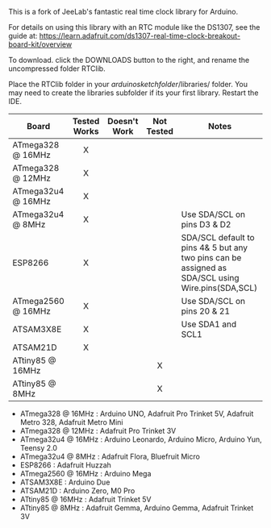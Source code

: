 This is a fork of JeeLab's fantastic real time clock library for Arduino.

For details on using this library with an RTC module like the DS1307, see the guide at: https://learn.adafruit.com/ds1307-real-time-clock-breakout-board-kit/overview

To download. click the DOWNLOADS button to the right, and rename the uncompressed folder RTClib.

Place the RTClib folder in your *arduinosketchfolder*/libraries/ folder. 
You may need to create the libraries subfolder if its your first library. Restart the IDE.

Board              | Tested Works | Doesn't Work | Not Tested  | Notes
------------------ | :----------: | :----------: | :---------: | -----
ATmega328 @ 16MHz  |      X       |              |             |
ATmega328 @ 12MHz  |      X       |              |             |
ATmega32u4 @ 16MHz |      X       |              |             |
ATmega32u4 @ 8MHz  |      X       |              |             | Use SDA/SCL on pins D3 & D2
ESP8266            |      X       |              |             | SDA/SCL default to pins 4& 5 but any two pins can be assigned as SDA/SCL using Wire.pins(SDA,SCL)
ATmega2560 @ 16MHz |      X       |              |             | Use SDA/SCL on pins 20 & 21
ATSAM3X8E          |      X       |              |             | Use SDA1 and SCL1           
ATSAM21D           |      X       |              |             |
ATtiny85 @ 16MHz   |              |              |      X      |
ATtiny85 @ 8MHz    |              |              |      X      |

  * ATmega328 @ 16MHz : Arduino UNO, Adafruit Pro Trinket 5V, Adafruit Metro 328, Adafruit Metro Mini
  * ATmega328 @ 12MHz : Adafruit Pro Trinket 3V
  * ATmega32u4 @ 16MHz : Arduino Leonardo, Arduino Micro, Arduino Yun, Teensy 2.0
  * ATmega32u4 @ 8MHz : Adafruit Flora, Bluefruit Micro
  * ESP8266 : Adafruit Huzzah
  * ATmega2560 @ 16MHz : Arduino Mega
  * ATSAM3X8E : Arduino Due
  * ATSAM21D : Arduino Zero, M0 Pro
  * ATtiny85 @ 16MHz : Adafruit Trinket 5V
  * ATtiny85 @ 8MHz : Adafruit Gemma, Arduino Gemma, Adafruit Trinket 3V

